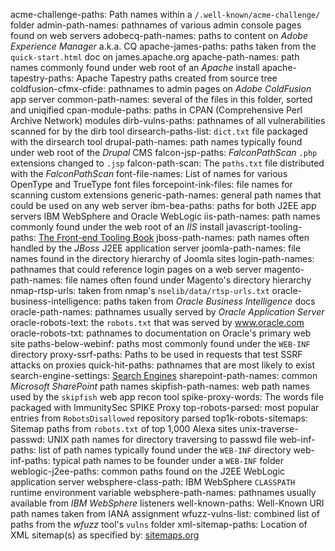 acme-challenge-paths: Path names within a `/.well-known/acme-challenge/` folder
admin-path-names: pathnames of various admin console pages found on web servers
adobecq-path-names: paths to content on _Adobe Experience Manager_ a.k.a. CQ
apache-james-paths: paths taken from the `quick-start.html` doc on james.apache.org
apache-path-names: path names commonly found under web root of an _Apache_ install
apache-tapestry-paths: Apache Tapestry paths created from source tree
coldfusion-cfmx-cfide: pathnames to admin pages on _Adobe ColdFusion_ app server
common-path-names: several of the files in this folder, sorted and uniqified
cpan-module-paths: paths in CPAN (Comprehensive Perl Archive Network) modules
dirb-vulns-paths: pathnames of all vulnerabilities scanned for by the dirb tool
dirsearch-paths-list: `dict.txt` file packaged with the dirsearch tool
drupal-path-names: path names typically found under web root of the _Drupal_ CMS
falcon-jsp-paths: _FalconPathScan_ `.php` extensions changed to `.jsp`
falcon-path-scan: The `paths.txt` file distributed with the _FalconPathScan_ 
font-file-names: List of names for various OpenType and TrueType font files
forcepoint-ink-files: file names for scanning custom extensions
generic-path-names: general path names that could be used on any web server
ibm-bea-paths: paths for both J2EE app servers IBM WebSphere and Oracle WebLogic
iis-path-names: path names commonly found under the web root of an _IIS_ install
javascript-tooling-paths: [The Front-end Tooling Book](http://tooling.github.io/book-of-modern-frontend-tooling)
jboss-path-names: path names often handled by the _JBoss_ J2EE application server
joomla-path-names: file names found in the directory hierarchy of Joomla sites
login-path-names: pathnames that could reference login pages on a web server
magento-path-names:  file names often found under Magento's directory hierarchy
nmap-rtsp-urls: taken from nmap's `nselib/data/rtsp-urls.txt`
oracle-business-intelligence: paths taken from _Oracle Business Intelligence_ docs
oracle-path-names: pathnames usually served by _Oracle Application Server_
oracle-robots-text: the `robots.txt` that was served by www.oracle.com
oracle-robots-txt: pathnames to documentation on Oracle's primary web site
paths-below-webinf: paths most commonly found under the `WEB-INF` directory
proxy-ssrf-paths: Paths to be used in requests that test SSRF attacks on proxies
quick-hit-paths: pathnames that are most likely to exist
search-engine-settings: [Search Engines](https://github.com/philc/vimium/wiki/Search-Engines)
sharepoint-path-names: common _Microsoft SharePoint_ path names
skipfish-path-names: web path names used by the `skipfish` web app recon tool
spike-proxy-words: The words file packaged with ImmunitySec SPIKE Proxy
top-robots-parsed: most popular entries from `RobotsDisallowed` repository parsed
top1k-robots-sitemaps: Sitemap paths from `robots.txt` of top 1,000 Alexa sites
unix-traverse-passwd: UNIX path names for directory traversing to passwd file
web-inf-paths: list of path names typically found under the `WEB-INF` directory
web-inf-paths: typical path names to be founder under a `WEB-INF` folder
weblogic-j2ee-paths: common paths found on the J2EE WebLogic application server
websphere-class-path: IBM WebSphere `CLASSPATH` runtime environment variable 
websphere-path-names: pathnames usually available from _IBM WebSphere_ listeners
well-known-paths: Well-Known URI path names taken from IANA assignment
wfuzz-vulns-list: combined list of paths from the _wfuzz_ tool's `vulns` folder
xml-sitemap-paths: Location of XML sitemap(s) as specified by: [sitemaps.org](https://www.sitemaps.org)
